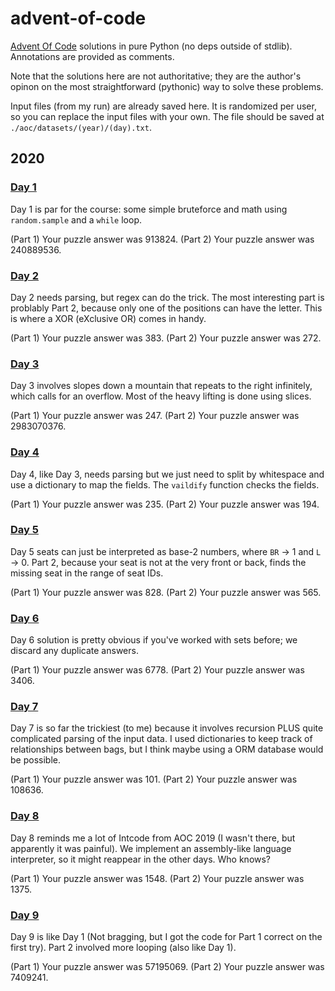 # advent-of-code

[Advent Of Code](https://adventofcode.com/) solutions in pure Python (no deps outside of stdlib).
Annotations are provided as comments.

Note that the solutions here are not authoritative; they are the author's opinon on the most straightforward (pythonic) way to solve these problems.

Input files (from my run) are already saved here.
It is randomized per user, so you can replace the input files with your own.
The file should be saved at `./aoc/datasets/(year)/(day).txt`.

## 2020

### [Day 1](aoc/year2020/day1.py)

Day 1 is par for the course: some simple bruteforce and math using `random.sample` and a `while` loop.

(Part 1) Your puzzle answer was 913824.
(Part 2) Your puzzle answer was 240889536.

### [Day 2](aoc/year2020/day2.py)

Day 2 needs parsing, but regex can do the trick.
The most interesting part is problably Part 2, because only one of the positions can have the letter.
This is where a XOR (eXclusive OR) comes in handy.

(Part 1) Your puzzle answer was 383.
(Part 2) Your puzzle answer was 272.

### [Day 3](aoc/year2020/day3.py)

Day 3 involves slopes down a mountain that repeats to the right infinitely, which calls for an overflow.
Most of the heavy lifting is done using slices.

(Part 1) Your puzzle answer was 247.
(Part 2) Your puzzle answer was 2983070376.

### [Day 4](aoc/year2020/day4.py)

Day 4, like Day 3, needs parsing but we just need to split by whitespace and use a dictionary to map the fields.
The `vaildify` function checks the fields.

(Part 1) Your puzzle answer was 235.
(Part 2) Your puzzle answer was 194.

### [Day 5](aoc/year2020/day5.py)

Day 5 seats can just be interpreted as base-2 numbers, where `BR` -> 1 and `L` -> 0.
Part 2, because your seat is not at the very front or back, finds the missing seat in the range of seat IDs.

(Part 1) Your puzzle answer was 828.
(Part 2) Your puzzle answer was 565.

### [Day 6](aoc/year2020/day6.py)

Day 6 solution is pretty obvious if you've worked with sets before; we discard any duplicate answers.

(Part 1) Your puzzle answer was 6778.
(Part 2) Your puzzle answer was 3406.

### [Day 7](aoc/year2020/day7.py)

Day 7 is so far the trickiest (to me) because it involves recursion PLUS quite complicated parsing of the input data.
I used dictionaries to keep track of relationships between bags, but I think maybe using a ORM database would be possible.

(Part 1) Your puzzle answer was 101.
(Part 2) Your puzzle answer was 108636.

### [Day 8](aoc/year2020/day8.py)

Day 8 reminds me a lot of Intcode from AOC 2019 (I wasn't there, but apparently it was painful).
We implement an assembly-like language interpreter, so it might reappear in the other days. Who knows?

(Part 1) Your puzzle answer was 1548.
(Part 2) Your puzzle answer was 1375.

### [Day 9](aoc/year2020/day9.py)

Day 9 is like Day 1 (Not bragging, but I got the code for Part 1 correct on the first try).
Part 2 involved more looping (also like Day 1).

(Part 1) Your puzzle answer was 57195069.
(Part 2) Your puzzle answer was 7409241.
